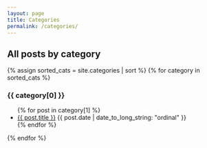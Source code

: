 ```yaml
---
layout: page
title: Categories
permalink: /categories/
---
```

## All posts by category

{% assign sorted_cats = site.categories | sort %}
{% for category in sorted_cats %}
  <h3>{{ category[0] }}</h3>
  <ul>
    {% for post in category[1] %}
      <li><a href="{{ post.url | prepend: site.baseurl }}">{{ post.title }}</a> {{ post.date | date_to_long_string: "ordinal" }}</li>
    {% endfor %}
  </ul>
{% endfor %}
